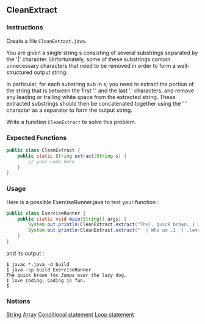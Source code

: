 ## CleanExtract

### Instructions

Create a file `CleanExtract.java`.

You are given a single string s consisting of several substrings separated by the '|' character. Unfortunately, some of these substrings contain unnecessary characters that need to be removed in order to form a well-structured output string.

In particular, for each substring sub in s, you need to extract the portion of the string that is between the first '.' and the last '.' characters, and remove any leading or trailing white space from the extracted string. These extracted substrings should then be concatenated together using the ' ' character as a separator to form the output string.

Write a function `CleanExtract` to solve this problem.

### Expected Functions
```java
public class CleanExtract {
    public static String extract(String s) {
        // your code here
    }
}
```

### Usage

Here is a possible ExerciseRunner.java to test your function : 
```java
public class ExerciseRunner {
    public static void main(String[] args) {
        System.out.println(CleanExtract.extract("The|. quick brown. | what do you ..| .fox .|. Jumps over the lazy dog. ."));
        System.out.println(CleanExtract.extract("  | Who am .I  | .love coding,  |  |.  Coding is fun . | ...  "));
    }
}
```

and its output :
```shell
$ javac *.java -d build
$ java -cp build ExerciseRunner 
The quick brown fox Jumps over the lazy dog.
I love coding, Coding is fun.
$ 
```

### Notions
[String](https://docs.oracle.com/en/java/javase/17/docs/api/java.base/java/lang/String.html)
[Array](https://docs.oracle.com/javase/tutorial/java/nutsandbolts/arrays.html)
[Conditional statement](https://docs.oracle.com/javase/tutorial/java/nutsandbolts/if.html)
[Loop statement](https://docs.oracle.com/javase/tutorial/java/nutsandbolts/for.html)